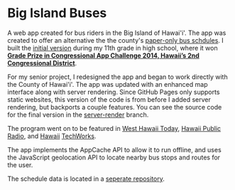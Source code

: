 # Big Island Buses

A web app created for bus riders in the Big Island of Hawai'i'. 
The app was created to offer an alternative the the county's [paper-only bus schdules](http://www.heleonbus.org/schedules-and-maps).
I built the [initial version](https://github.com/NotWoods/big-island-buses/tree/app-challenge) during my 11th grade in high school,
where it won [**Grade Prize in Congressional App Challenge 2014, Hawaii’s 2nd Congressional District**](http://gabbard.house.gov/index.php/press-releases/339-rep-tulsi-gabbard-presents-congressional-awards-to-young-leaders-from-hawai-i-s-second-district).

For my senior project, I redesigned the app and began to work directly with the County of Hawai'i'. 
The app was updated with an enhanced map interface along with server rendering. Since GitHub Pages only supports static websites, 
this version of the code is from before I added server rendering, but backports a couple features. You can see the source code for the 
final version in the [server-render](https://github.com/NotWoods/big-island-buses/tree/server-render) branch.

The program went on to be featured in [West Hawaii Today](http://westhawaiitoday.com/news/local-news/hele-schedule-be-available-app), 
[Hawaii Public Radio](http://www.bytemarkscafe.org/2015/04/29/episode-348-sounding-rockets-apr-29-2015/), 
and [Hawaii](https://www.youtube.com/watch?v=MHPlJsosHDc) [TechWorks](https://www.youtube.com/watch?v=yl_3d7PSKMY).

The app implements the AppCache API to allow it to run offline, 
and uses the JavaScript geolocation API to locate nearby bus stops and routes for the user.

The schedule data is located in a [seperate repository](https://github.com/NotWoods/hawaii-gtfs).
